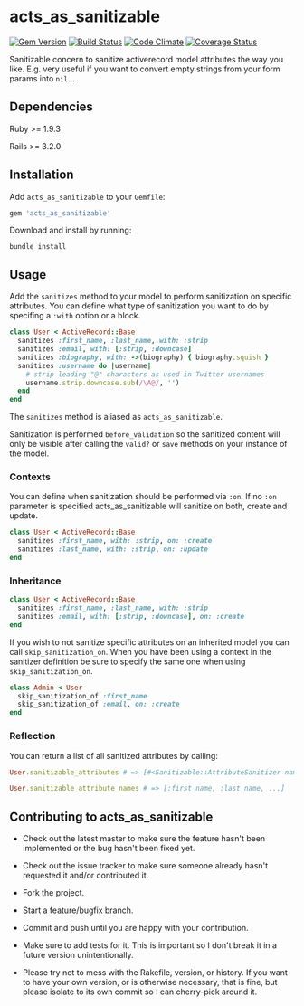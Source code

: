 # acts_as_sanitizable 
[![Gem Version](https://badge.fury.io/rb/acts_as_sanitizable.svg)](http://badge.fury.io/rb/acts_as_sanitizable) [![Build Status](https://travis-ci.org/chilian/acts_as_sanitizable.svg?branch=master)](https://travis-ci.org/chilian/acts_as_sanitizable) [![Code Climate](https://codeclimate.com/github/chilian/acts_as_sanitizable.png)](https://codeclimate.com/github/chilian/acts_as_sanitizable) [![Coverage Status](https://coveralls.io/repos/chilian/acts_as_sanitizable/badge.png)](https://coveralls.io/r/chilian/acts_as_sanitizable)

Sanitizable concern to sanitize activerecord model attributes the way you like. E.g. very useful if you want to convert empty strings from your form params into `nil`...  

## Dependencies

Ruby >= 1.9.3

Rails >= 3.2.0

## Installation

Add `acts_as_sanitizable` to your `Gemfile`:

```ruby
gem 'acts_as_sanitizable'
```

Download and install by running:

```
bundle install
```

## Usage

Add the `sanitizes` method to your model to perform sanitization on specific attributes. You can define what type of sanitization you want to do by specifing a `:with` option or a block.

```ruby
class User < ActiveRecord::Base   
  sanitizes :first_name, :last_name, with: :strip
  sanitizes :email, with: [:strip, :downcase]
  sanitizes :biography, with: ->(biography) { biography.squish }
  sanitizes :username do |username|
    # strip leading "@" characters as used in Twitter usernames
    username.strip.downcase.sub(/\A@/, '')
  end
end
```

The `sanitizes` method is aliased as `acts_as_sanitizable`.

Sanitization is performed `before_validation` so the sanitized content will only be visible after calling the `valid?` or `save` methods on your instance of the model.

### Contexts

You can define when sanitization should be performed via `:on`. If no `:on` parameter is specified acts_as_sanitizable will sanitize on both, create and update.

```ruby
class User < ActiveRecord::Base
  sanitizes :first_name, with: :strip, on: :create
  sanitizes :last_name, with: :strip, on: :update
end
```

### Inheritance

```ruby
class User < ActiveRecord::Base   
  sanitizes :first_name, :last_name, with: :strip
  sanitizes :email, with: [:strip, :downcase], on: :create
end
```

If you wish to not sanitize specific attributes on an inherited model you can call `skip_sanitization_on`. When you have been using a context in the sanitizer definition be sure to specify the same one when using `skip_sanitization_on`.

```ruby
class Admin < User
  skip_sanitization_of :first_name
  skip_sanitization_of :email, on: :create
end
```

### Reflection

You can return a list of all sanitized attributes by calling:

```ruby
User.sanitizable_attributes # => [#<Sanitizable::AttributeSanitizer name: :first_name, ...>, ...]

User.sanitizable_attribute_names # => [:first_name, :last_name, ...]
```

## Contributing to acts_as_sanitizable

- Check out the latest master to make sure the feature hasn't been implemented or the bug hasn't been fixed yet.

- Check out the issue tracker to make sure someone already hasn't requested it and/or contributed it.

- Fork the project.

- Start a feature/bugfix branch.

- Commit and push until you are happy with your contribution.

- Make sure to add tests for it. This is important so I don't break it in a future version unintentionally.

- Please try not to mess with the Rakefile, version, or history. If you want to have your own version, or is otherwise necessary, that is fine, but please isolate to its own commit so I can cherry-pick around it.
